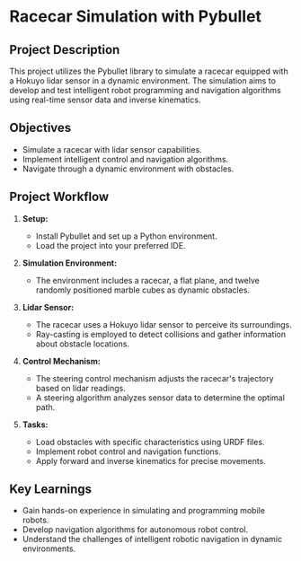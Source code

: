 # Racecar Simulation with Pybullet

## Project Description

This project utilizes the Pybullet library to simulate a racecar equipped with a Hokuyo lidar sensor in a dynamic environment. The simulation aims to develop and test intelligent robot programming and navigation algorithms using real-time sensor data and inverse kinematics.

## Objectives

- Simulate a racecar with lidar sensor capabilities.
- Implement intelligent control and navigation algorithms.
- Navigate through a dynamic environment with obstacles.

## Project Workflow

1. **Setup:**
   - Install Pybullet and set up a Python environment.
   - Load the project into your preferred IDE.

2. **Simulation Environment:**
   - The environment includes a racecar, a flat plane, and twelve randomly positioned marble cubes as dynamic obstacles.

3. **Lidar Sensor:**
   - The racecar uses a Hokuyo lidar sensor to perceive its surroundings.
   - Ray-casting is employed to detect collisions and gather information about obstacle locations.

4. **Control Mechanism:**
   - The steering control mechanism adjusts the racecar's trajectory based on lidar readings.
   - A steering algorithm analyzes sensor data to determine the optimal path.

5. **Tasks:**
   - Load obstacles with specific characteristics using URDF files.
   - Implement robot control and navigation functions.
   - Apply forward and inverse kinematics for precise movements.

## Key Learnings

- Gain hands-on experience in simulating and programming mobile robots.
- Develop navigation algorithms for autonomous robot control.
- Understand the challenges of intelligent robotic navigation in dynamic environments.
